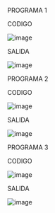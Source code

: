 PROGRAMA 1

CODIGO


![image](https://github.com/user-attachments/assets/01b3aba6-2403-43d4-a9a1-eef2e09ba54b)

SALIDA


![image](https://github.com/user-attachments/assets/b206f1cc-184d-4eb0-a6c2-598778169168)



PROGRAMA 2

CODIGO


![image](https://github.com/user-attachments/assets/4ce3aee6-f016-4450-8454-922dbd498289)


SALIDA


![image](https://github.com/user-attachments/assets/3ac864f9-966f-49e5-a198-98e3342e52aa)


PROGRAMA 3

CODIGO


![image](https://github.com/user-attachments/assets/e24ca259-1e6d-4a20-8ee9-a66d1ca79065)


SALIDA

![image](https://github.com/user-attachments/assets/31538584-44db-448c-96c6-412dc4fdb53a)

